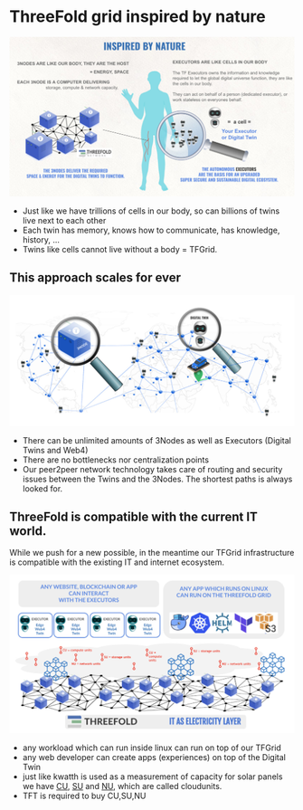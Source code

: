 
# ThreeFold grid inspired by nature

![](img/nature_twin_.jpg)

- Just like we have trillions of cells in our body, so can billions of twins live next to each other
- Each twin has memory, knows how to communicate, has knowledge, history, ...
- Twins like cells cannot live without a body = TFGrid.

## This approach scales for ever

![](img/unlimited_3nodes.png)

- There can be unlimited amounts of 3Nodes as well as Executors (Digital Twins and Web4)
- There are no bottlenecks nor centralization points
- Our peer2peer network technology takes care of routing and security issues between the Twins and the 3Nodes. The shortest paths is always looked for.


## ThreeFold is compatible with the current IT world.

While we push for a new possible, in the meantime our TFGrid infrastructure is compatible with the existing IT and internet ecosystem.

![](img/worldview_executors_.jpg)

- any workload which can run inside linux can run on top of our TFGrid
- any web developer can create apps (experiences) on top of the Digital Twin
- just like kwatth is used as a measurement of capacity for solar panels we have [CU](tfgrid:cloudunits), [SU](tfgrid:cloudunits) and [NU](tfgrid:cloudunits), which are called cloudunits.
- TFT is required to buy CU,SU,NU